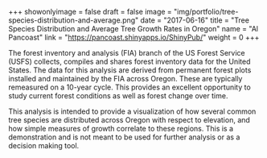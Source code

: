 +++
showonlyimage = false
draft = false
image = "img/portfolio/tree-species-distribution-and-average.png"
date = "2017-06-16"
title = "Tree Species Distribution and Average Tree Growth Rates in Oregon"
name = "Al  Pancoast"
link = "https://pancoast.shinyapps.io/ShinyPub/"
weight = 0
+++

The forest inventory and analysis (FIA) branch of the US Forest Service (USFS) collects,
compiles and shares forest inventory data for the United States. The data for this
analysis are derived from permanent forest plots installed and maintained by the FIA across Oregon. These are typically remeasured on a 10-year cycle. This provides an excellent opportunity to study current forest conditions as well as forest change over time.

 This analysis is intended to provide a visualization of how several common tree species are distributed across Oregon with respect to elevation, and how simple measures of growth correlate to these regions.  This is a demonstration and is not meant to be used for further analysis or as a decision making tool.  